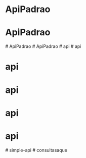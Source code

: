 # ApiPadrao
# ApiPadrao
#   A p i P a d r a o  
 #   A p i P a d r a o  
 #   a p i  
 # api
# api
# api
# api
# api
#   s i m p l e - a p i  
 #   c o n s u l t a s a q u e  
 